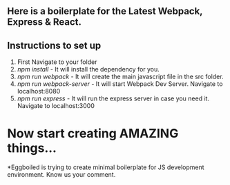 ## Here is a boilerplate for the Latest Webpack, Express & React.

## Instructions to set up

1. First Navigate to your folder
2. *npm install* - It will install the dependency for you.
3. *npm run webpack* - It will create the main javascript file in the src folder. 
4. *npm run webpack-server* - It will start Webpack Dev Server. Navigate to localhost:8080
5. *npm run express* - It will run the express server in case you need it. Navigate to localhost:3000

# Now start creating AMAZING things...


*Eggboiled is trying to create minimal boilerplate for JS development environment. Know us your comment.

